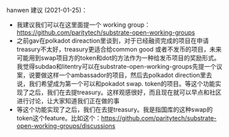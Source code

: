 hanwen 建议 (2021-01-25)：

- 我建议我们可以在这里面提一个 working group： https://github.com/paritytech/substrate-open-working-groups
- 之前gav在polkadot direaction里谈到，对于已经融资完成的项目在申请treasury不太好，treasury更适合给common good 或者不发币的项目，未来可能用到swap项目方的token和dot的方法作为一种给发币项目的奖励形式。我觉得subdao和litentry可以在substrate-open-working-groups先提一个议案，说要做这样一个ambassador的项目，然后去polkadot direction里去说，我们希望成为第一个可以和pokadot swap. token的项目。等这个功能实现了之后，我们在去提treasury。这样观感很好，而且现在就可以早点和社区进行讨论，让大家知道我们正在做的事
- 等这个功能实现了之后，我们在去提treasury。我是指国库的这种swap的token这个feature。比如这个：https://github.com/paritytech/substrate-open-working-groups/discussions
